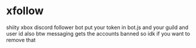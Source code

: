 # xfollow 
shiity xbox discord follower bot put your token in bot.js and your guild and user id 
also btw messaging gets the accounts banned so idk if you want to remove that

